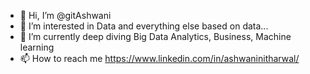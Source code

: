- 👋 Hi, I’m @gitAshwani
- 👀 I’m interested in Data and everything else based on data...
- 🌱 I’m currently deep diving Big Data Analytics, Business, Machine learning
- 📫 How to reach me https://www.linkedin.com/in/ashwaninitharwal/

<!---
gitAshwani/gitAshwani is a ✨ special ✨ repository because its `README.md` (this file) appears on your GitHub profile.
You can click the Preview link to take a look at your changes.
--->
